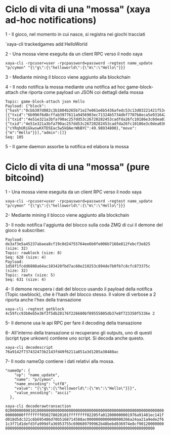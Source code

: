 Ciclo di vita di una "mossa" (xaya ad-hoc notifications)
===

1 - Il gioco, nel momento in cui nasce, si registra nei giochi tracciati

´xaya-cli trackedgames add HelloWorld

2 - Una mossa viene eseguita da un client RPC verso il nodo xaya

`xaya-cli -rpcuser=user -rpcpassword=password -regtest name_update "p/cymon" "{\"g\":{\"helloworld\":{\"m\":\"Hello\"}}}`

3 - Mediante mining il blocco viene aggiunto alla blockchain
 
4 - Il nodo notifica la mossa mediante una notifica ad hoc game-block-attach che riporta come payload un JSON coi dettagli della mossa

```
Topic: game-block-attach json Hello
Payload: {"block":{"hash":"0cbb307d082c3b1804b265b71e27e061e6b5436afedc53c13d03221421f53c97","parent":"99265ac4578d9f2affcdb5dfb25bc5585f2806494383690fd2f6596552e30a23","height":106,"timestamp":1566827264,"rngseed":"0feedc8ffaf74646ccc4ba6eece2b4d191e05714c617d6c2be572260abe1f266"},"moves":[{"txid":"6b996f6d8cffab3977611a9456903ec71324b5734dbf7707b8eca5e931642e01","name":"cymon","inputs":[{"txid":"4e51e321a3bfa790ac257dd53c26720282453cadfda26fc10186e3c0dea036cd","vout":1},{"txid":"4e51e321a3bfa790ac257dd53c26720282453cadfda26fc10186e3c0dea036cd","vout":0}],"out":{"cYRqhURiGkwswKXTD5Eac5w5kQAerWbBYC":49.98934800},"move":{"m":"Hello"}}],"admin":[]}
Seq: 105
```

5 - Il game daemon assorbe la notifica ed elabora la mossa

Ciclo di vita di una "mossa" (pure bitcoind)
===

1 - Una mossa viene eseguita da un client RPC verso il nodo xaya

`xaya-cli -rpcuser=user -rpcpassword=password -regtest name_update "p/cymon" "{\"g\":{\"helloworld\":{\"m\":\"Hello\"}}}`

2- Mediante mining il blocco viene aggiunto alla blockchain

3- Il nodo notifica l'aggiunta del blocco sulla coda ZMQ di cui il demone del gioco è subscriber.

```
Payload: de3af3e5a45237abaea8cf19c0d24755764ee6b0fe006b7168e812febcf3e825 (size: 32)
Topic: rawblock (size: 8)
Seq: 628 (size: 4)
Payload: 1d58f1fcdd6808a64ac103420fbd7ac60e210253c894de7b0fb7c8cfc873375c (size: 32)
Topic: rawtx (size: 5)
Seq: 631 (size: 4)
```

4- Il demone recupera i dati del blocco usando il payload della notifica (Topic rawblock), che è l'hash del blocco stesso. Il valore di verbose a 2 riporta anche l'hex della transazione

`xaya-cli -regtest getblock 4c59fcc93b0eb5e36f3f5db28176f226680bf89555805db37e8f723350f5336e 2`

5- Il demone usa le api RPC per fare il decoding della transazione

6- All'interno della transazione si recuperano gli outputs, uno di questi (script type unkown) contiene uno script. Si decoda anche questo.

`xaya-cli decodescript 76a9142f737432473b2143fd49f6211a851a3d1285a38488ac`

7- Il nodo nameOp contiene i dati relativi alla mossa.

```
"nameOp": {
    "op": "name_update",
    "name": "p/cymon",
    "name_encoding": "utf8",
    "value": "{\"g\":{\"helloworld\":{\"m\":\"Hello\"}}}",
    "value_encoding": "ascii"
  },
```


`xaya-cli decoderawtransaction 020000000001010000000000000000000000000000000000000000000000000000000000000000ffffffff050278020101ffffffff02205fa012000000001976a91481ec141fd018d5dc321c6b695486d70b5168714588ac0000000000000000266a24aa21a9ede2f61c3f71d1defd3fa999dfa36953755c690689799962b48bebd836974e8cf90120000000000000000000000000000000000000000000000000000000000000000000000000`

